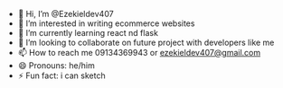- 👋 Hi, I’m @Ezekieldev407
- 👀 I’m interested in writing ecommerce websites
- 🌱 I’m currently learning react nd flask
- 💞️ I’m looking to collaborate on future project with developers like me
- 📫 How to reach me 09134369943 or ezekieldev407@gmail.com
- 😄 Pronouns: he/him
- ⚡ Fun fact: i can sketch 

<!---
Ezekieldev407/Ezekieldev407 is a ✨ special ✨ repository because its `README.md` (this file) appears on your GitHub profile.
You can click the Preview link to take a look at your changes.
--->
